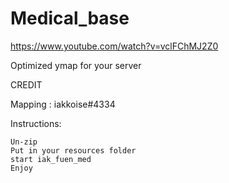 # Medical_base

https://www.youtube.com/watch?v=vclFChMJ2Z0

Optimized ymap for your server

CREDIT

Mapping : iakkoise#4334

Instructions:

    Un-zip
    Put in your resources folder
    start iak_fuen_med
    Enjoy

